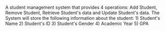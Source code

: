 A student management system that provides 4 operations: Add Student, Remove Student,
Retrieve Student's data and Update Student's data. The System will store the following information
about the student: 1) Student's Name 2) Student's ID 3) Student's Gender 4) Academic Year 5) GPA
